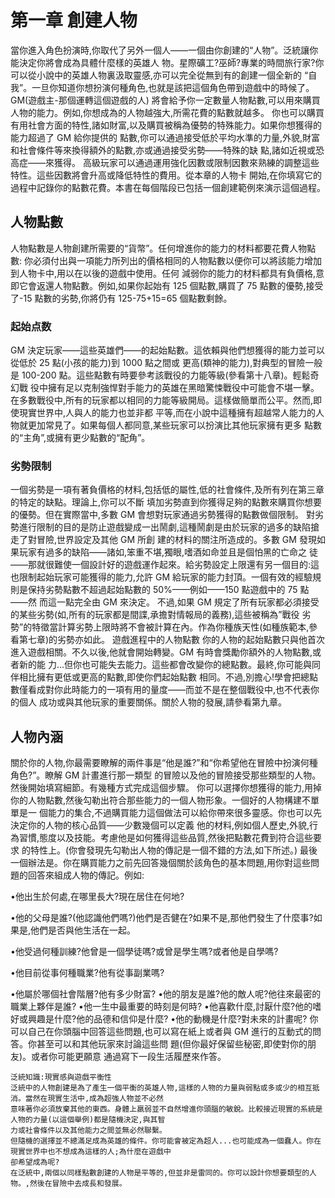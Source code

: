 # 第一章 創建人物

當你進入角色扮演時,你取代了另外一個人——一個由你創建的“人物”。泛統讓你能決定你將會成為具體什麼樣的英雄人 物。星際礦工?巫師?專業的時間旅行家?你可以從小說中的英雄人物裏汲取靈感,亦可以完全從無到有的創建一個全新的 “自我”。一旦你知道你想扮演何種角色,也就是該把這個角色帶到遊戲中的時候了。GM\(遊戲主-那個運轉這個遊戲的人\) 將會給予你一定數量人物點數,可以用來購買人物的能力。例如,你想成為的人物越強大,所需花費的點數就越多。 你也可以購買有用社會方面的特性,諸如財富,以及購買被稱為優勢的特殊能力。如果你想獲得的能力超過了 GM 給你提供的 點數,你可以通過接受低於平均水準的力量,外貌,財富和社會條件等來換得額外的點數,亦或通過接受劣勢——特殊的缺 點,諸如近視或恐高症——來獲得。 高級玩家可以通過運用強化因數或限制因數來熟練的調整這些特性。這些因數將會升高或降低特性的費用。從本章的人物卡 開始,在你填寫它的過程中記錄你的點數花費。本書在每個階段已包括一個創建範例來演示這個過程。

## 人物點數

人物點數是人物創建所需要的“貨幣”。任何增進你的能力的材料都要花費人物點數: 你必須付出與一項能力所列出的價格相同的人物點數以便你可以將該能力增加到人物卡中,用以在以後的遊戲中使用。任何 減弱你的能力的材料都具有負價格,意即它會返還人物點數。例如,如果你起始有 125 個點數,購買了 75 點數的優勢,接受 了-15 點數的劣勢,你將仍有 125-75+15=65 個點數剩餘。

### 起始点数

GM 決定玩家——這些英雄們——的起始點數。這依賴與他們想獲得的能力並可以從低於 25 點\(小孩的能力\)到 1000 點之間或 更高\(類神的能力\),對典型的冒險一般是 100-200 點。這些點數有時要參考該戰役的力能等級\(參看第十八章\)。輕鬆奇幻戰 役中擁有足以克制強悍對手能力的英雄在黑暗驚悚戰役中可能會不堪一擊。 在多數戰役中,所有的玩家都以相同的力能等級開局。這樣做簡單而公平。然而,即使現實世界中,人與人的能力也並非都 平等,而在小說中這種擁有超越常人能力的人物就更加常見了。如果每個人都同意,某些玩家可以扮演比其他玩家擁有更多 點數的“主角”,或擁有更少點數的“配角”。

### 劣勢限制

一個劣勢是一項有著負價格的材料,包括低的屬性,低的社會條件,及所有列在第三章的特定的缺點。理論上,你可以不斷 填加劣勢直到你獲得足夠的點數來購買你想要的優勢。但在實際當中,多數 GM 會想對玩家通過劣勢獲得的點數做個限制。 對劣勢進行限制的目的是防止遊戲變成一出鬧劇,這種鬧劇是由於玩家的過多的缺陷搶走了對冒險,世界設定及其他 GM 所創 建的材料的關注所造成的。多數 GM 發現如果玩家有過多的缺陷——諸如,笨重不堪,獨眼,嗜酒如命並且是個怕黑的亡命之 徒——那就很難使一個設計好的遊戲運作起來。給劣勢設定上限還有另一個目的:這也限制起始玩家可能獲得的能力,允許 GM 給玩家的能力封頂。一個有效的經驗規則是保持劣勢點數不超過起始點數的 50%——例如——150 點遊戲中的 75 點——然 而這一點完全由 GM 來決定。 不過,如果 GM 規定了所有玩家都必須接受的某些劣勢\(如,所有的玩家都是間諜,承擔對情報局的義務\),這些被稱為”戰役 劣勢”的特徵當計算劣勢上限時將不會被計算在內。作為你種族天性\(如種族範本,參看第七章\)的劣勢亦如此。 遊戲進程中的人物點數 你的人物的起始點數只與他首次進入遊戲相關。不久以後,他就會開始轉變。GM 有時會獎勵你額外的人物點數,或者新的能 力...但你也可能失去能力。這些都會改變你的總點數。最終,你可能與同伴相比擁有更低或更高的點數,即使你們起始點數 相同。不過,別擔心!學會把總點數僅看成對你此時能力的一項有用的量度——而並不是在整個戰役中,也不代表你的個人 成功或與其他玩家的重要關係。關於人物的發展,請參看第九章。

## 人物內涵

關於你的人物,你最需要瞭解的兩件事是“他是誰?”和“你希望他在冒險中扮演何種角色?”。瞭解 GM 計畫進行那一類型 的冒險以及他的冒險接受那些類型的人物。然後開始填寫細節。有幾種方式完成這個步驟。 你可以選擇你想獲得的能力,用掉你的人物點數,然後勾勒出符合那些能力的一個人物形象。一個好的人物構建不單單是一 個能力的集合,不過購買能力這個做法可以給你帶來很多靈感。你也可以先決定你的人物的核心品質——少數幾個可以定義 他的材料,例如個人歷史,外貌,行為習慣,態度以及技能。考慮他是如何獲得這些品質,然後把點數花費到符合這些要求 的特性上。\(你會發現先勾勒出人物的傳記是一個不錯的方法,如下所述。\) 最後一個辦法是。你在購買能力之前先回答幾個關於該角色的基本問題,用你對這些問題的回答來組成人物的傳記。例如:

 •他出生於何處,在哪里長大?現在居住在何地? 

•他的父母是誰?\(他認識他們嗎?\)他們是否健在?如果不是,那他們發生了什麼事?如果是,他們是否與他生活在一起。

 •他受過何種訓練?他曾是一個學徒嗎?或曾是學生嗎?或者他是自學嗎? 

•他目前從事何種職業?他有從事副業嗎?

 •他屬於哪個社會階層?他有多少財富? •他的朋友是誰?他的敵人呢?他往來最密的職業上夥伴是誰? •他一生中最重要的時刻是何時? •他喜歡什麼,討厭什麼?他的嗜好或興趣是什麼?他的品德和信仰是什麼? •他的動機是什麼?對未來的計畫呢? 你可以自己在你頭腦中回答這些問題,也可以寫在紙上或者與 GM 進行的互動式的問答。你甚至可以和其他玩家來討論這些問 題\(但你最好保留些秘密,即使對你的朋友\)。或者你可能更願意 通過寫下一段生活履歷來作答。

```text
泛統知識:現實感與遊戲平衡性
泛統中的人物創建是為了產生一個平衡的英雄人物,這樣的人物的力量與弱點或多或少的相互抵消。當然在現實生活中,成為超強人物並不必然
意味著你必須放棄其他的東西。身體上羸弱並不自然增進你頭腦的敏銳。比較接近現實的系統是人物的力量(以這個舉例)都是隨機決定,與其智
力或社會條件以及其他能力之間並無必然聯繫。
但隨機的選擇並不總滿足成為英雄的條件。你可能會被定為超人...也可能成為一個蠢人。你在現實世界中也不想成為這樣的人;為什麼在遊戲中
卻希望成為呢?
在泛統中,兩個以同樣點數創建的人物是平等的,但並非是雷同的。你可以設計你想要類型的人物。,然後在冒險中去成長和發展。
```

